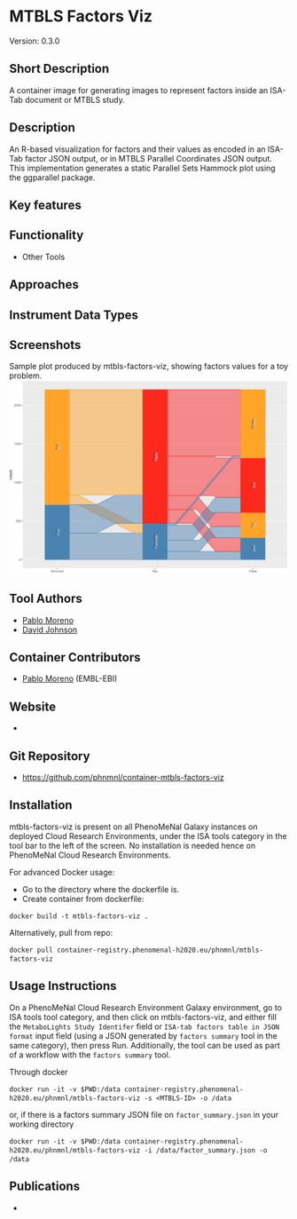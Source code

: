 
# MTBLS Factors Viz 
Version: 0.3.0 

## Short Description

A container image for generating images to represent factors inside an ISA-Tab document or MTBLS study. 

## Description

An R-based visualization for factors and their values as encoded in an ISA-Tab factor JSON output, or in MTBLS Parallel Coordinates JSON output. This implementation generates a static Parallel Sets Hammock plot using the ggparallel package.

## Key features

## Functionality

- Other Tools

## Approaches
  
## Instrument Data Types

## Screenshots

Sample plot produced by mtbls-factors-viz, showing factors values for a toy problem.
![screenshot](screenshots/s1.png)

## Tool Authors

- [Pablo Moreno](https://github.com/pcm32)
- [David Johnson]()

## Container Contributors

- [Pablo Moreno](https://github.com/pcm32) (EMBL-EBI)

## Website

- 

## Git Repository

- https://github.com/phnmnl/container-mtbls-factors-viz

## Installation 

mtbls-factors-viz is present on all PhenoMeNal Galaxy instances on deployed Cloud Research Environments, under the ISA tools category in the tool bar to the left of the screen. No installation is needed hence on PhenoMeNal Cloud Research Environments.

For advanced Docker usage:

- Go to the directory where the dockerfile is.
- Create container from dockerfile:

```
docker build -t mtbls-factors-viz .
```

Alternatively, pull from repo:

```
docker pull container-registry.phenomenal-h2020.eu/phnmnl/mtbls-factors-viz
```
## Usage Instructions

On a PhenoMeNal Cloud Research Environment Galaxy environment, go to ISA tools tool category, and then click on mtbls-factors-viz, and either fill the `MetaboLights Study Identifer` field or `ISA-tab factors table in JSON format` input field (using a JSON generated by `factors summary` tool in the same category), then press Run. Additionally, the tool can be used as part of a workflow with the `factors summary` tool. 

Through docker

```
docker run -it -v $PWD:/data container-registry.phenomenal-h2020.eu/phnmnl/mtbls-factors-viz -s <MTBLS-ID> -o /data
```

or, if there is a factors summary JSON file on `factor_summary.json` in your working directory

```
docker run -it -v $PWD:/data container-registry.phenomenal-h2020.eu/phnmnl/mtbls-factors-viz -i /data/factor_summary.json -o /data
```


## Publications

- 
